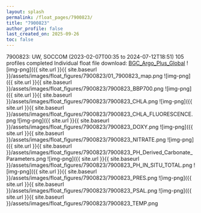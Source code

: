 ```yaml
---
layout: splash
permalink: /float_pages/7900823/
title: "7900823"
author_profile: false
last_created_on: 2025-09-26
toc: false
---
```

 
7900823: UW, SOCCOM (2023-02-07T00:35 to 2024-07-12T18:51)
105 profiles completed
Individual float file download: [BGC_Argo_Plus_Global](https://ftp.soest.hawaii.edu/bgc_argo_plus/Individual_Floats/outliers_removed/7900823_Sprof_processed.nc)
![img-png]({{ site.url }}{{ site.baseurl }}/assets/images/float_figures/7900823/01_7900823_map.png
![img-png]({{ site.url }}{{ site.baseurl }}/assets/images/float_figures/7900823/7900823_BBP700.png
![img-png]({{ site.url }}{{ site.baseurl }}/assets/images/float_figures/7900823/7900823_CHLA.png
![img-png]({{ site.url }}{{ site.baseurl }}/assets/images/float_figures/7900823/7900823_CHLA_FLUORESCENCE.png
![img-png]({{ site.url }}{{ site.baseurl }}/assets/images/float_figures/7900823/7900823_DOXY.png
![img-png]({{ site.url }}{{ site.baseurl }}/assets/images/float_figures/7900823/7900823_NITRATE.png
![img-png]({{ site.url }}{{ site.baseurl }}/assets/images/float_figures/7900823/7900823_PH_Derived_Carbonate_Parameters.png
![img-png]({{ site.url }}{{ site.baseurl }}/assets/images/float_figures/7900823/7900823_PH_IN_SITU_TOTAL.png
![img-png]({{ site.url }}{{ site.baseurl }}/assets/images/float_figures/7900823/7900823_PRES.png
![img-png]({{ site.url }}{{ site.baseurl }}/assets/images/float_figures/7900823/7900823_PSAL.png
![img-png]({{ site.url }}{{ site.baseurl }}/assets/images/float_figures/7900823/7900823_TEMP.png
